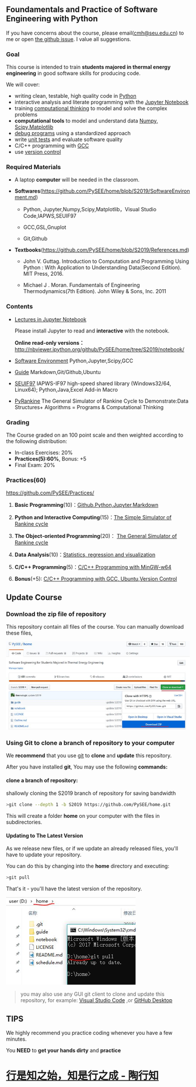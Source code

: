 
## Foundamentals and Practice of Software Engineering with Python

If you have concerns about the course, please email(cmh@seu.edu.cn) to me or open [the github issue](https://github.com/PySEE/home/issues). I value all suggestions.
 
### Goal

This course is intended to train **students majored in thermal energy engineering** in good software skills for producing code.

We will cover: 

* writing clean, testable, high quality code in [Python](https://www.python.org/)
* interactive analysis and literate programming with the [Jupyter Notebook](https://jupyter.org)
* training [computational thinking](https://en.wikipedia.org/wiki/Computational_thinking) to model and solve the complex problems
* **computational tools** to model and understand data [Numpy, Scipy,Matplotlib](https://www.scipy.org/)
* [debug programs](https://en.wikipedia.org/wiki/Debugging) using a standardized approach
* write [unit tests](https://en.wikipedia.org/wiki/Unit_testing) and evaluate software quality
* C/C++ programming with [GCC](https://gcc.gnu.org/)
* use [version control](https://git-scm.com/) 

### Required Materials

* A laptop **computer** will be needed in the classroom.

* **Softwares**(https://github.com/PySEE/home/blob/S2019/SoftwareEnvironment.md) 

   * Python, Jupyter,Numpy,Scipy,Matplotlib，Visual Studio Code,IAPWS,SEUIF97
   
   * GCC,GSL,Gnuplot
   
   * Git,Github
 
* **Textbooks**(https://github.com/PySEE/home/blob/S2019/References.md)

   * John V. Guttag. Introduction to Computation and Programming Using Python : With Application to Understanding Data(Second Edition). MIT Press, 2016.
  
   * Michael J . Moran. Fundamentals of Engineering Thermodynamics(7th Edition). John Wiley & Sons, Inc. 2011

### Contents

* [Lectures in Jupyter Notebook](https://github.com/PySEE/home/tree/S2019/notebook)

  Please install Jupyter to read and **interactive** with the notebook.

   **Online read-only versions：**    http://nbviewer.ipython.org/github/PySEE/home/tree/S2019/notebook/

* [Software Environment](https://github.com/PySEE/home/tree/S2019/SoftwareEnvironment.md) Python,Jupyter,Scipy,GCC
 
* [Guide](https://github.com/PySEE/home/tree/S2019/guide) Markdown,Git/Github,Ubuntu

* [SEUIF97](https://github.com/PySEE/SEUIF97) IAPWS-IF97 high-speed shared library (Windows32/64, Linux64); Python,Java,Excel Add-in Macro 

* [PyRankine](https://github.com/PySEE/PyRankine) The General Simulator of Rankine Cycle to Demonstrate:Data Structures+ Algorithms = Programs & Computational Thinking 

### Grading

The Course graded on an 100 point scale and then weighted according to the following distribution:

  * In-class Exercises: 20%
  * **Practices(5):60%**, Bonus: +5
  * Final Exam: 20%
  
### Practices(60)
    
https://github.com/PySEE/Practices/

  1. **Basic Programming**(10)：[Github,Python,Jupyter,Markdown](https://github.com/PySEE/Practices/tree/S2019/P1)

  2. **Python and Interactive Computing**(15)：[The Simple Simulator of Rankine cycle](https://github.com/PySEE/Practices/tree/S2019/P2)
   
  3. **The Object-oriented Programming**(20)： [The General Simulator of Rankine cycle](https://github.com/PySEE/Practices/tree/S2019/P3)  
  
  4. **Data Analysis**(10)：[Statistics, regression and visualization](https://github.com/PySEE/Practices/tree/S2019/P4)

  5. **C/C++ Programming**(5)：[C/C++ Programming with MinGW-w64](https://github.com/PySEE/Practices/tree/S2019/P5)

  6. **Bonus**(+5): [C/C++ Programming with GCC, Ubuntu,Version Control ](https://github.com/PySEE/Practices/tree/S2019/Bonus) 

## Update Course

### Download the zip file of repository 

This repository contain all files of the course. You can manually download these files, 

![download](./guide/img/downloadhome.jpg)

### Using Git to clone a branch of repository to your computer 

We **recommend** that you use [git](https://github.com/git-for-windows/git/releases) to **clone** and **update** this repository.

After you have installed **git**, You may use the following **commands:**

#### clone a branch of repository:

shallowly cloning the S2019 branch of repository for saving bandwidth

```bash
>git clone --depth 1 -b S2019 https://github.com/PySEE/home.git
```

This will create a folder **home** on your computer  with the files in subdirectories.

#### Updating to The Latest Version

As we release new files, or if we update an already released files, you'll have to update your repository.

You can do this by changing into the **home** directory and executing:

```bash
>git pull
```

That's it - you'll have the latest version of the repository.

![download](./guide/img/clonehomedir.jpg)

>you may also use any GUI git client to clone and update this repository, for example:  [Visual Studio Code](https://code.visualstudio.com/) ,or  [GitHub Desktop](https://desktop.github.com/)

## TIPS

We highly recommend you practice coding whenever you have a few minutes.

You **NEED** to **get your hands dirty** and **practice**

# [行是知之始，知是行之成 - 陶行知](http://yuedu.163.com/source/2963f558d8cc47dda31faa19c4e776e9_4)

